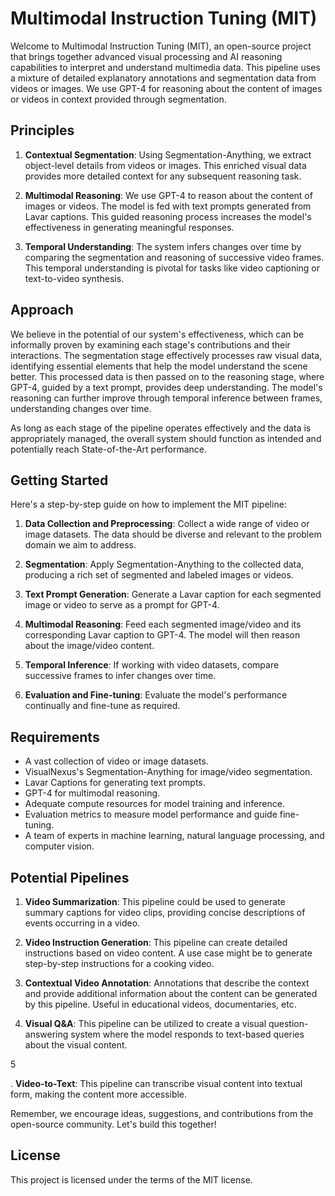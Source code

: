# Multimodal Instruction Tuning (MIT)

Welcome to Multimodal Instruction Tuning (MIT), an open-source project that brings together advanced visual processing and AI reasoning capabilities to interpret and understand multimedia data. This pipeline uses a mixture of detailed explanatory annotations and segmentation data from videos or images. We use GPT-4 for reasoning about the content of images or videos in context provided through segmentation.

## Principles

1. **Contextual Segmentation**: Using Segmentation-Anything, we extract object-level details from videos or images. This enriched visual data provides more detailed context for any subsequent reasoning task.

2. **Multimodal Reasoning**: We use GPT-4 to reason about the content of images or videos. The model is fed with text prompts generated from Lavar captions. This guided reasoning process increases the model's effectiveness in generating meaningful responses.

3. **Temporal Understanding**: The system infers changes over time by comparing the segmentation and reasoning of successive video frames. This temporal understanding is pivotal for tasks like video captioning or text-to-video synthesis.

## Approach

We believe in the potential of our system's effectiveness, which can be informally proven by examining each stage's contributions and their interactions. The segmentation stage effectively processes raw visual data, identifying essential elements that help the model understand the scene better. This processed data is then passed on to the reasoning stage, where GPT-4, guided by a text prompt, provides deep understanding. The model's reasoning can further improve through temporal inference between frames, understanding changes over time.

As long as each stage of the pipeline operates effectively and the data is appropriately managed, the overall system should function as intended and potentially reach State-of-the-Art performance.

## Getting Started

Here's a step-by-step guide on how to implement the MIT pipeline:

1. **Data Collection and Preprocessing**: Collect a wide range of video or image datasets. The data should be diverse and relevant to the problem domain we aim to address.

2. **Segmentation**: Apply Segmentation-Anything to the collected data, producing a rich set of segmented and labeled images or videos.

3. **Text Prompt Generation**: Generate a Lavar caption for each segmented image or video to serve as a prompt for GPT-4.

4. **Multimodal Reasoning**: Feed each segmented image/video and its corresponding Lavar caption to GPT-4. The model will then reason about the image/video content.

5. **Temporal Inference**: If working with video datasets, compare successive frames to infer changes over time.

6. **Evaluation and Fine-tuning**: Evaluate the model's performance continually and fine-tune as required.

## Requirements

- A vast collection of video or image datasets.
- VisualNexus's Segmentation-Anything for image/video segmentation.
- Lavar Captions for generating text prompts.
- GPT-4 for multimodal reasoning.
- Adequate compute resources for model training and inference.
- Evaluation metrics to measure model performance and guide fine-tuning.
- A team of experts in machine learning, natural language processing, and computer vision.

## Potential Pipelines

1. **Video Summarization**: This pipeline could be used to generate summary captions for video clips, providing concise descriptions of events occurring in a video.

2. **Video Instruction Generation**: This pipeline can create detailed instructions based on video content. A use case might be to generate step-by-step instructions for a cooking video.

3. **Contextual Video Annotation**: Annotations that describe the context and provide additional information about the content can be generated by this pipeline. Useful in educational videos, documentaries, etc.

4. **Visual Q&A**: This pipeline can be utilized to create a visual question-answering system where the model responds to text-based queries about the visual content.

5

. **Video-to-Text**: This pipeline can transcribe visual content into textual form, making the content more accessible.

Remember, we encourage ideas, suggestions, and contributions from the open-source community. Let's build this together!

## License

This project is licensed under the terms of the MIT license.